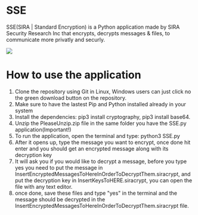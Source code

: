 # SSE
SSE(SIRA | Standard Encryption) is a Python application made by SIRA Security Research Inc that encrypts, decrypts messages & files, to communicate more privatly and securly.

![](https://raw.githubusercontent.com/SIRASec/SSE/main/sse_SIRA.png?token=AKZEDCDBAPOFKV63GHCXCY3ARRFDI)

# How to use the application
1. Clone the repository using Git in Linux, Windows users can just click no the green download button on the repository.
2. Make sure to have the lastest Pip and Python installed already in your system
3. Install the dependencies: pip3 install cryptography, pip3 install base64.
4. Unzip the PleaseUnzip.zip file in the same folder you have the SSE.py application(Important!)
5. To run the application, open the terminal and type: python3 SSE.py
6. After it opens up, type the message you want to encrypt, once done hit enter and you should get an encrypted message along with its decryption key
7. It will ask you if you would like to decrypt a message, before you type yes you need to put the message in InsertEncryptedMessagesToHereInOrderToDecryptThem.siracrypt, and put the decryption key in InsertKeysToHERE.siracrypt, you can open the file with any text editor.
8. once done, save these files and type "yes" in the terminal and the message should be decrypted in the InsertEncryptedMessagesToHereInOrderToDecryptThem.siracrypt file.
